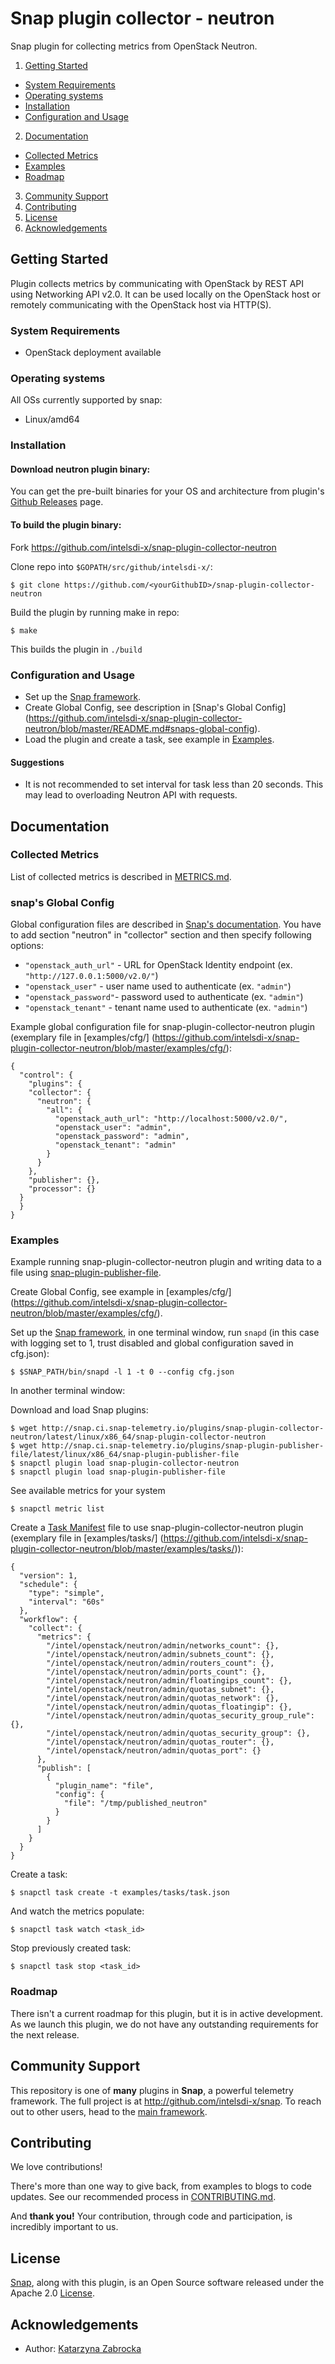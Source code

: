 # Snap plugin collector - neutron

Snap plugin for collecting metrics from OpenStack Neutron.

1. [Getting Started](#getting-started)
  * [System Requirements](#system-requirements)
  * [Operating systems](#operating-systems)
  * [Installation](#installation)
  * [Configuration and Usage](#configuration-and-usage)
2. [Documentation](#documentation)
  * [Collected Metrics](#collected-metrics)
  * [Examples](#examples)
  * [Roadmap](#roadmap)
3. [Community Support](#community-support)
4. [Contributing](#contributing)
5. [License](#license)
6. [Acknowledgements](#acknowledgements)

## Getting Started
Plugin collects metrics by communicating with OpenStack by REST API using Networking API v2.0.
It can be used locally on the OpenStack host or remotely communicating with the OpenStack host via HTTP(S).

### System Requirements
 * OpenStack deployment available
 
### Operating systems
All OSs currently supported by snap:
* Linux/amd64

### Installation
#### Download neutron plugin binary:
You can get the pre-built binaries for your OS and architecture from plugin's [Github Releases](releases) page.

#### To build the plugin binary:
Fork https://github.com/intelsdi-x/snap-plugin-collector-neutron

Clone repo into `$GOPATH/src/github/intelsdi-x/`:
```
$ git clone https://github.com/<yourGithubID>/snap-plugin-collector-neutron
```
Build the plugin by running make in repo:
```
$ make
```
This builds the plugin in `./build`

### Configuration and Usage
* Set up the [Snap framework](https://github.com/intelsdi-x/snap/blob/master/README.md#getting-started).
* Create Global Config, see description in [Snap's Global Config] (https://github.com/intelsdi-x/snap-plugin-collector-neutron/blob/master/README.md#snaps-global-config).
* Load the plugin and create a task, see example in [Examples](https://github.com/intelsdi-x/snap-plugin-collector-neutron/blob/master/README.md#examples).

#### Suggestions
* It is not recommended to set interval for task less than 20 seconds. This may lead to overloading Neutron API with requests.

## Documentation

### Collected Metrics
List of collected metrics is described in [METRICS.md](https://github.com/intelsdi-x/snap-plugin-collector-neutron/blob/master/METRICS.md).

### snap's Global Config
Global configuration files are described in [Snap's documentation](https://github.com/intelsdi-x/snap/blob/master/docs/SNAPD_CONFIGURATION.md). You have to add section "neutron" in "collector" section and then specify following options:
- `"openstack_auth_url"` - URL for OpenStack Identity endpoint (ex. `"http://127.0.0.1:5000/v2.0/"`)
- `"openstack_user"` - user name used to authenticate (ex. `"admin"`)
- `"openstack_password"`- password used to authenticate (ex. `"admin"`)
- `"openstack_tenant"` - tenant name used to authenticate (ex. `"admin"`)

Example global configuration file for snap-plugin-collector-neutron plugin (exemplary file in [examples/cfg/] (https://github.com/intelsdi-x/snap-plugin-collector-neutron/blob/master/examples/cfg/):

```
{
  "control": {
    "plugins": {
    "collector": {
      "neutron": {
        "all": {
          "openstack_auth_url": "http://localhost:5000/v2.0/",
          "openstack_user": "admin",
          "openstack_password": "admin",
          "openstack_tenant": "admin"
        }
      }
    },
    "publisher": {},
    "processor": {}
  }
  }
}
```


### Examples
Example running snap-plugin-collector-neutron plugin and writing data to a file using [snap-plugin-publisher-file](https://github.com/intelsdi-x/snap-plugin-publisher-file).

Create Global Config, see example in [examples/cfg/] (https://github.com/intelsdi-x/snap-plugin-collector-neutron/blob/master/examples/cfg/).

Set up the [Snap framework](https://github.com/intelsdi-x/snap/blob/master/README.md#getting-started),
in one terminal window, run `snapd` (in this case with logging set to 1, trust disabled and global configuration saved in cfg.json):
```
$ $SNAP_PATH/bin/snapd -l 1 -t 0 --config cfg.json
```

In another terminal window:

Download and load Snap plugins:
```
$ wget http://snap.ci.snap-telemetry.io/plugins/snap-plugin-collector-neutron/latest/linux/x86_64/snap-plugin-collector-neutron
$ wget http://snap.ci.snap-telemetry.io/plugins/snap-plugin-publisher-file/latest/linux/x86_64/snap-plugin-publisher-file
$ snapctl plugin load snap-plugin-collector-neutron
$ snapctl plugin load snap-plugin-publisher-file
```

See available metrics for your system

```
$ snapctl metric list
```

Create a [Task Manifest](https://github.com/intelsdi-x/snap/blob/master/docs/TASKS.md) file to use snap-plugin-collector-neutron plugin (exemplary file in [examples/tasks/] (https://github.com/intelsdi-x/snap-plugin-collector-neutron/blob/master/examples/tasks/)):
```
{
  "version": 1,
  "schedule": {
    "type": "simple",
    "interval": "60s"
  },
  "workflow": {
    "collect": {
      "metrics": {
        "/intel/openstack/neutron/admin/networks_count": {},
        "/intel/openstack/neutron/admin/subnets_count": {},
        "/intel/openstack/neutron/admin/routers_count": {},
        "/intel/openstack/neutron/admin/ports_count": {},
        "/intel/openstack/neutron/admin/floatingips_count": {},
        "/intel/openstack/neutron/admin/quotas_subnet": {},
        "/intel/openstack/neutron/admin/quotas_network": {},
        "/intel/openstack/neutron/admin/quotas_floatingip": {},
        "/intel/openstack/neutron/admin/quotas_security_group_rule": {},
        "/intel/openstack/neutron/admin/quotas_security_group": {},
        "/intel/openstack/neutron/admin/quotas_router": {},
        "/intel/openstack/neutron/admin/quotas_port": {}
      },
      "publish": [
        {
          "plugin_name": "file",
          "config": {
            "file": "/tmp/published_neutron"
          }
        }
      ]
    }
  }
}
```

Create a task:
```
$ snapctl task create -t examples/tasks/task.json
```

And watch the metrics populate:
```
$ snapctl task watch <task_id>
```

Stop previously created task:
```
$ snapctl task stop <task_id>
```

### Roadmap
There isn't a current roadmap for this plugin, but it is in active development. As we launch this plugin, we do not have any outstanding requirements for the next release.

## Community Support
This repository is one of **many** plugins in **Snap**, a powerful telemetry framework. The full project is at http://github.com/intelsdi-x/snap.
To reach out to other users, head to the [main framework](https://github.com/intelsdi-x/snap#community-support).

## Contributing
We love contributions!

There's more than one way to give back, from examples to blogs to code updates. See our recommended process in [CONTRIBUTING.md](CONTRIBUTING.md).

And **thank you!** Your contribution, through code and participation, is incredibly important to us.

## License
[Snap](http://github.com/intelsdi-x/snap), along with this plugin, is an Open Source software released under the Apache 2.0 [License](LICENSE).

## Acknowledgements
* Author: [Katarzyna Zabrocka](https://github.com/katarzyna-z)
